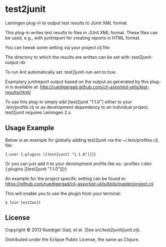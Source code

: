 # test2junit

Leiningen plug-in to output test results to JUnit XML format.
  
This plug-in writes test results to files in JUnit XML format.
These files can be used, e.g., with junitreport for creating reports in HTML format.
  
You can tweak some setting via your project.clj file:

The directory to which the results are written can be set with :test2junit-output-dir

To run Ant automatically set :test2junit-run-ant to true.


Examplary junitreport output based on the output as generated by this plug-in is available at:
http://ruedigergad.github.com/clj-assorted-utils/test-results/html/

To use this plug-in simply add [test2junit "1.1.0"] either to your .lein/profile.clj or as development dependency to an individual project. test2junit requires Leiningen 2.x.


## Usage Example

Below is an example for globally adding test2junit via the ~/.lein/profiles.clj    file:

    {:user {:plugins [[test2junit "1.1.0"]]}}

Or you can just add it to your development profile like so:
    :profiles {:dev {:plugins [[test2junit "1.1.0"]]}}


An example for the project specific setting can be found in:
https://github.com/ruedigergad/clj-assorted-utils/blob/master/project.clj

This will enable you to use the plugin from your terminal:
    
    $ lein test2unit

## License

Copyright © 2013 Ruediger Gad, et al. (See src/test2junit/junit.clj).

Distributed under the Eclipse Public License, the same as Clojure.
